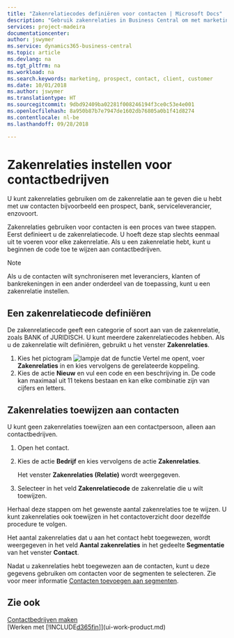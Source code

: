 ```yaml
---
title: "Zakenrelatiecodes definiëren voor contacten | Microsoft Docs"
description: "Gebruik zakenrelaties in Business Central om met marketing te helpen en de zakenrelatie aan te geven die u hebt met uw prospects, cliënten, en klanten, bijvoorbeeld, een bank- of serviceleverancier."
services: project-madeira
documentationcenter: 
author: jswymer
ms.service: dynamics365-business-central
ms.topic: article
ms.devlang: na
ms.tgt_pltfrm: na
ms.workload: na
ms.search.keywords: marketing, prospect, contact, client, customer
ms.date: 10/01/2018
ms.author: jswymer
ms.translationtype: HT
ms.sourcegitcommit: 9dbd92409ba02281f008246194f3ce0c53e4e001
ms.openlocfilehash: 8a950b87b7e7947de1602db76805a0b1f41d8274
ms.contentlocale: nl-be
ms.lasthandoff: 09/28/2018

---
```

# <a name="setting-up-business-relations-on-contact-companies"></a>Zakenrelaties instellen voor contactbedrijven
U kunt zakenrelaties gebruiken om de zakenrelatie aan te geven die u hebt met uw contacten bijvoorbeeld een prospect, bank, serviceleverancier, enzovoort.

Zakenrelaties gebruiken voor contacten is een proces van twee stappen. Eerst definieert u de zakenrelatiecode. U hoeft deze stap slechts eenmaal uit te voeren voor elke zakenrelatie. Als u een zakenrelatie hebt, kunt u beginnen de code toe te wijzen aan contactbedrijven.

> [!NOTE]  
>   Als u de contacten wilt synchroniseren met leveranciers, klanten of bankrekeningen in een ander onderdeel van de toepassing, kunt u een zakenrelatie instellen.

## <a name="to-define-a-business-relation-code"></a>Een zakenrelatiecode definiëren
De zakenrelatiecode geeft een categorie of soort aan van de zakenrelatie, zoals BANK of JURIDISCH. U kunt meerdere zakenrelatiecodes hebben. Als u de zakenrelatie wilt definiëren, gebruikt u het venster **Zakenrelaties**.

1. Kies het pictogram ![lampje dat de functie Vertel me opent](media/ui-search/search_small.png "Vertel me wat u wilt doen"), voer **Zakenrelaties** in en kies vervolgens de gerelateerde koppeling.
2. Kies de actie **Nieuw** en vul een code en een beschrijving in. De code kan maximaal uit 11 tekens bestaan en kan elke combinatie zijn van cijfers en letters.

## <a name="AssignBusRelContact"></a> Zakenrelaties toewijzen aan contacten
U kunt geen zakenrelaties toewijzen aan een contactpersoon, alleen aan contactbedrijven.

1. Open het contact.
2. Kies de actie **Bedrijf** en kies vervolgens de actie **Zakenrelaties**.

    Het venster **Zakenrelaties (Relatie)** wordt weergegeven.
3. Selecteer in het veld **Zakenrelatiecode** de zakenrelatie die u wilt toewijzen.

Herhaal deze stappen om het gewenste aantal zakenrelaties toe te wijzen. U kunt zakenrelaties ook toewijzen in het contactoverzicht door dezelfde procedure te volgen.

Het aantal zakenrelaties dat u aan het contact hebt toegewezen, wordt weergegeven in het veld **Aantal zakenrelaties** in het gedeelte **Segmentatie** van het venster **Contact**.

Nadat u zakenrelaties hebt toegewezen aan de contacten, kunt u deze gegevens gebruiken om contacten voor de segmenten te selecteren. Zie voor meer informatie [Contacten toevoegen aan segmenten](marketing-add-contact-segment.md).

## <a name="see-also"></a>Zie ook
[Contactbedrijven maken](marketing-create-contact-companies.md)  
[Werken met [!INCLUDE[d365fin](includes/d365fin_md.md)]](ui-work-product.md)

